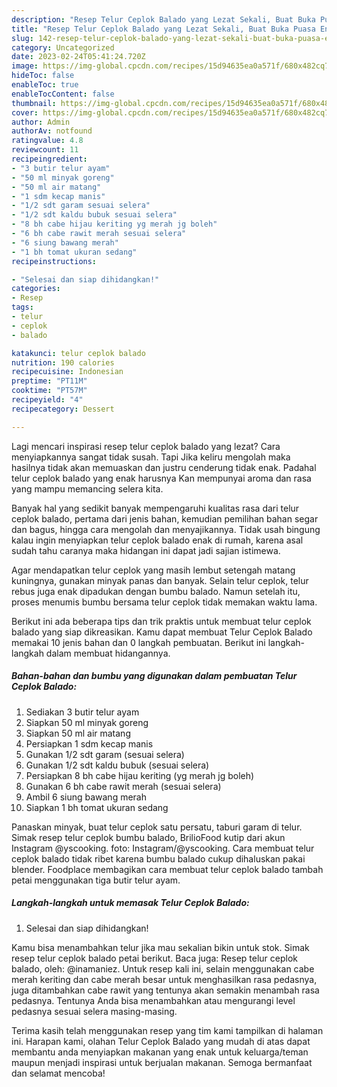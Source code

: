 ```yaml
---
description: "Resep Telur Ceplok Balado yang Lezat Sekali, Buat Buka Puasa Enak"
title: "Resep Telur Ceplok Balado yang Lezat Sekali, Buat Buka Puasa Enak"
slug: 142-resep-telur-ceplok-balado-yang-lezat-sekali-buat-buka-puasa-enak
category: Uncategorized
date: 2023-02-24T05:41:24.720Z
image: https://img-global.cpcdn.com/recipes/15d94635ea0a571f/680x482cq70/telur-ceplok-balado-foto-resep-utama.jpg
hideToc: false
enableToc: true
enableTocContent: false
thumbnail: https://img-global.cpcdn.com/recipes/15d94635ea0a571f/680x482cq70/telur-ceplok-balado-foto-resep-utama.jpg
cover: https://img-global.cpcdn.com/recipes/15d94635ea0a571f/680x482cq70/telur-ceplok-balado-foto-resep-utama.jpg
author: Admin
authorAv: notfound
ratingvalue: 4.8
reviewcount: 11
recipeingredient:
- "3 butir telur ayam"
- "50 ml minyak goreng"
- "50 ml air matang"
- "1 sdm kecap manis"
- "1/2 sdt garam sesuai selera"
- "1/2 sdt kaldu bubuk sesuai selera"
- "8 bh cabe hijau keriting yg merah jg boleh"
- "6 bh cabe rawit merah sesuai selera"
- "6 siung bawang merah"
- "1 bh tomat ukuran sedang"
recipeinstructions:

- "Selesai dan siap dihidangkan!"
categories:
- Resep
tags:
- telur
- ceplok
- balado

katakunci: telur ceplok balado 
nutrition: 190 calories
recipecuisine: Indonesian
preptime: "PT11M"
cooktime: "PT57M"
recipeyield: "4"
recipecategory: Dessert

---
```



Lagi mencari inspirasi resep telur ceplok balado yang lezat? Cara menyiapkannya sangat tidak susah. Tapi Jika keliru mengolah maka hasilnya tidak akan memuaskan dan justru cenderung tidak enak. Padahal telur ceplok balado yang enak harusnya Kan mempunyai aroma dan rasa yang mampu memancing selera kita.


Banyak hal yang sedikit banyak mempengaruhi kualitas rasa dari telur ceplok balado, pertama dari jenis bahan, kemudian pemilihan bahan segar dan bagus, hingga cara mengolah dan menyajikannya. Tidak usah bingung kalau ingin menyiapkan telur ceplok balado enak di rumah, karena asal sudah tahu caranya maka hidangan ini dapat jadi sajian istimewa.

Agar mendapatkan telur ceplok yang masih lembut setengah matang kuningnya, gunakan minyak panas dan banyak. Selain telur ceplok, telur rebus juga enak dipadukan dengan bumbu balado. Namun setelah itu, proses menumis bumbu bersama telur ceplok tidak memakan waktu lama.


Berikut ini ada beberapa tips dan trik praktis untuk membuat telur ceplok balado yang siap dikreasikan. Kamu dapat membuat Telur Ceplok Balado memakai 10 jenis bahan dan 0 langkah pembuatan. Berikut ini langkah-langkah dalam membuat hidangannya.

<!--inarticleads1-->

##### Bahan-bahan dan bumbu yang digunakan dalam pembuatan Telur Ceplok Balado:

1. Sediakan 3 butir telur ayam
1. Siapkan 50 ml minyak goreng
1. Siapkan 50 ml air matang
1. Persiapkan 1 sdm kecap manis
1. Gunakan 1/2 sdt garam (sesuai selera)
1. Gunakan 1/2 sdt kaldu bubuk (sesuai selera)
1. Persiapkan 8 bh cabe hijau keriting (yg merah jg boleh)
1. Gunakan 6 bh cabe rawit merah (sesuai selera)
1. Ambil 6 siung bawang merah
1. Siapkan 1 bh tomat ukuran sedang


Panaskan minyak, buat telur ceplok satu persatu, taburi garam di telur. Simak resep telur ceplok bumbu balado, BrilioFood kutip dari akun Instagram @yscooking. foto: Instagram/@yscooking. Cara membuat telur ceplok balado tidak ribet karena bumbu balado cukup dihaluskan pakai blender. Foodplace membagikan cara membuat telur ceplok balado tambah petai menggunakan tiga butir telur ayam. 

<!--inarticleads2-->

##### Langkah-langkah untuk memasak Telur Ceplok Balado:


1. Selesai dan siap dihidangkan!

Kamu bisa menambahkan telur jika mau sekalian bikin untuk stok. Simak resep telur ceplok balado petai berikut. Baca juga: Resep telur ceplok balado, oleh: @inamaniez. Untuk resep kali ini, selain menggunakan cabe merah keriting dan cabe merah besar untuk menghasilkan rasa pedasnya, juga ditambahkan cabe rawit yang tentunya akan semakin menambah rasa pedasnya. Tentunya Anda bisa menambahkan atau mengurangi level pedasnya sesuai selera masing-masing. 

Terima kasih telah menggunakan resep yang tim kami tampilkan di halaman ini. Harapan kami, olahan Telur Ceplok Balado yang mudah di atas dapat membantu anda menyiapkan makanan yang enak untuk keluarga/teman maupun menjadi inspirasi untuk berjualan makanan. Semoga bermanfaat dan selamat mencoba!
